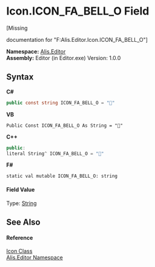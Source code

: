 # Icon.ICON_FA_BELL_O Field
 

\[Missing <summary> documentation for "F:Alis.Editor.Icon.ICON_FA_BELL_O"\]

**Namespace:**&nbsp;<a href="b150ade4-39de-a232-5f06-d3cdc1b2c538">Alis.Editor</a><br />**Assembly:**&nbsp;Editor (in Editor.exe) Version: 1.0.0

## Syntax

**C#**<br />
``` C#
public const string ICON_FA_BELL_O = ""
```

**VB**<br />
``` VB
Public Const ICON_FA_BELL_O As String = ""
```

**C++**<br />
``` C++
public:
literal String^ ICON_FA_BELL_O = ""
```

**F#**<br />
``` F#
static val mutable ICON_FA_BELL_O: string
```


#### Field Value
Type: <a href="https://docs.microsoft.com/dotnet/api/system.string" target="_blank">String</a>

## See Also


#### Reference
<a href="cc0f883c-67f8-f772-c6d7-a60b129f22a7">Icon Class</a><br /><a href="b150ade4-39de-a232-5f06-d3cdc1b2c538">Alis.Editor Namespace</a><br />
